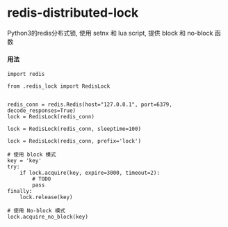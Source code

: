 # redis-distributed-lock

Python3的redis分布式锁, 使用 setnx 和 lua script, 提供 block 和 no-block 函数

#### 用法

```
import redis

from .redis_lock import RedisLock


redis_conn = redis.Redis(host="127.0.0.1", port=6379, decode_responses=True)
lock = RedisLock(redis_conn)

lock = RedisLock(redis_conn, sleeptime=100)

lock = RedisLock(redis_conn, prefix='lock')

# 使用 block 模式
key = 'key'
try:
    if lock.acquire(key, expire=3000, timeout=2):
        # TODO
        pass
finally:
    lock.release(key)

# 使用 No-block 模式
lock.acquire_no_block(key)
```
